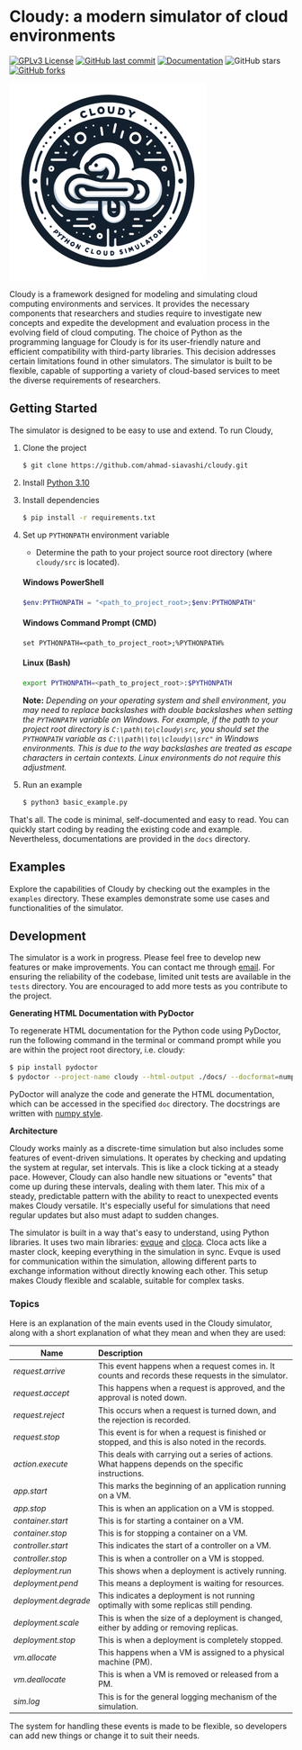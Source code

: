 # Cloudy: a modern simulator of cloud environments

[![GPLv3 License](https://img.shields.io/badge/License-GPL%20v3-yellow.svg)](https://opensource.org/licenses/GPL-3.0)
[![GitHub last commit](https://img.shields.io/github/last-commit/ahmad-siavashi/cloudy.svg)](https://github.com/ahmad-siavashi/cloudy)
[![Documentation](https://img.shields.io/badge/documentation-included-blue.svg)](https://github.com/ahmad-siavashi/cloudy/tree/main/docs)
![GitHub stars](https://img.shields.io/github/stars/ahmad-siavashi/cloudy?style=social)
[![GitHub forks](https://img.shields.io/github/forks/ahmad-siavashi/cloudy.svg?style=social&label=Fork)](https://github.com/ahmad-siavashi/cloudy)

![logo](logo.png)

Cloudy is a framework designed for modeling and simulating cloud computing environments and services. It
provides the necessary components that researchers and studies require to investigate new concepts and expedite the
development and evaluation process in the evolving field of cloud computing. The choice of Python as the programming
language for Cloudy is for its user-friendly nature and efficient compatibility with third-party libraries. This
decision addresses certain limitations found in other simulators. The simulator is built to be flexible,
capable of supporting a variety of cloud-based services to meet the diverse requirements of researchers.

## Getting Started

The simulator is designed to be easy to use and extend. To run Cloudy,

1. Clone the project

    ```bash 
    $ git clone https://github.com/ahmad-siavashi/cloudy.git 
    ```

2. Install [Python 3.10](https://wiki.python.org/moin/BeginnersGuide/Download)

3. Install dependencies
     ```bash
     $ pip install -r requirements.txt
     ```

4. Set up `PYTHONPATH` environment variable
    - Determine the path to your project source root directory (where `cloudy/src` is located).
   #### Windows PowerShell
     ```powershell
     $env:PYTHONPATH = "<path_to_project_root>;$env:PYTHONPATH"
     ```

   #### Windows Command Prompt (CMD)
     ```batch
     set PYTHONPATH=<path_to_project_root>;%PYTHONPATH%
     ```
   #### Linux (Bash)
     ```bash
     export PYTHONPATH=<path_to_project_root>:$PYTHONPATH
     ```

   **Note:** _Depending on your operating system and shell environment, you may need to replace backslashes with double
   backslashes when setting the `PYTHONPATH` variable on Windows. For example, if the path to your project root
   directory is `C:\path\to\cloudy\src`, you should set the `PYTHONPATH` variable as `C:\\path\\to\\cloudy\\src"` in
   Windows environments. This is due to the way backslashes are treated as escape characters in certain contexts. Linux
   environments do not require this adjustment._

5. Run an example
      ```bash
      $ python3 basic_example.py
      ```

That's all. The code is minimal, self-documented and easy to read. You can quickly start coding by reading the existing
code and example. Nevertheless, documentations are provided in the `docs` directory.

## Examples

Explore the capabilities of Cloudy by checking out the examples in the `examples` directory. These examples demonstrate
some use cases and functionalities of the simulator.

## Development

The simulator is a work in progress. Please feel free to develop new features or make improvements. You can contact me
through [email](mailto:siavashi@aut.ac.ir). For ensuring the reliability of the codebase, limited unit tests are
available in
the `tests` directory. You are encouraged to add more tests as you contribute to the project.

**Generating HTML Documentation with PyDoctor**

To regenerate HTML documentation for the Python code using PyDoctor, run the following command in the terminal or
command prompt while you are within the project root directory, i.e. cloudy:

```bash
$ pip install pydoctor
$ pydoctor --project-name cloudy --html-output ./docs/ --docformat=numpy ./src/model/ ./src/module/ ./src/policy/
```

PyDoctor will analyze the code and generate the HTML documentation, which can be accessed in the
specified `doc` directory. The docstrings are written
with [numpy style](https://numpydoc.readthedocs.io/en/latest/format.html).

**Architecture**

Cloudy works mainly as a discrete-time simulation but also includes some features of
event-driven simulations. It operates by checking and updating the system at regular, set intervals. This is like a
clock ticking at a steady pace. However, Cloudy can also handle new situations or "events" that come up during these
intervals, dealing with them later. This mix of a steady, predictable pattern with the ability to react to unexpected
events makes Cloudy versatile. It's especially useful for simulations that need regular updates but also must adapt to
sudden changes.

The simulator is built in a way that's easy to understand, using Python libraries. It uses two main
libraries: [evque](https://github.com/ahmad-siavashi/evque) and [cloca](https://github.com/ahmad-siavashi/cloca). Cloca
acts like a master clock, keeping everything in the simulation in sync. Evque is used for communication within the
simulation, allowing different parts to exchange information without directly knowing each other. This setup makes
Cloudy flexible and scalable, suitable for complex tasks.

### Topics

Here is an explanation of the main events used in the Cloudy simulator, along with a short explanation of what they mean
and when they are used:

| Name        | Description                                                                                          |
|-------------------|:-----------------------------------------------------------------------------------------------------|
| *request.arrive*  | This event happens when a request comes in. It counts and records these requests in the simulator.   |
| *request.accept*  | This happens when a request is approved, and the approval is noted down.                             |
| *request.reject*  | This occurs when a request is turned down, and the rejection is recorded.                            |
| *request.stop*    | This event is for when a request is finished or stopped, and this is also noted in the records.      |
| *action.execute*  | This deals with carrying out a series of actions. What happens depends on the specific instructions. |
| *app.start*       | This marks the beginning of an application running on a VM.                                          |
| *app.stop*        | This is when an application on a VM is stopped.                                                      |
| *container.start* | This is for starting a container on a VM.                                                            |
| *container.stop*  | This is for stopping a container on a VM.                                                            |
| *controller.start* | This indicates the start of a controller on a VM.                                                    |
| *controller.stop* | This is when a controller on a VM is stopped.                                                        |
| *deployment.run*  | This shows when a deployment is actively running.                                                    |
| *deployment.pend* | This means a deployment is waiting for resources.                                                    |
| *deployment.degrade*| This indicates a deployment is not running optimally with some replicas still pending.               |
| *deployment.scale* | This is when the size of a deployment is changed, either by adding or removing replicas.             |
| *deployment.stop* | This is when a deployment is completely stopped.                                                     |
| *vm.allocate*     | This happens when a VM is assigned to a physical machine (PM).                                       |
| *vm.deallocate*   | This is when a VM is removed or released from a PM.                                                  |
| *sim.log*         | This is for the general logging mechanism of the simulation.                                          |

The system for handling these events is made to be flexible, so developers can add new things or change it to suit their
needs.